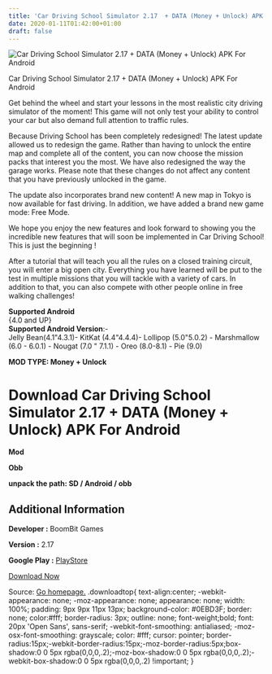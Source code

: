 ```yaml
---
title: 'Car Driving School Simulator 2.17  + DATA (Money + Unlock) APK For Android'
date: 2020-01-11T01:42:00+01:00
draft: false
---
```


![Car Driving School Simulator 2.17  + DATA (Money + Unlock) APK For Android](https://i1.wp.com/apkhome.net/wp-content/uploads/2020/01/Car-Driving-School-Simulator-2.17--DATA-Money-Unlock.png "Car Driving School Simulator 2.17  + DATA (Money + Unlock) APK For Android")

  

Car Driving School Simulator 2.17  + DATA (Money + Unlock) APK For Android

Get behind the wheel and start your lessons in the most realistic city driving simulator of the moment! This game will not only test your ability to control your car but also demand full attention to traffic rules.

Because Driving School has been completely redesigned! The latest update allowed us to redesign the game. Rather than having to unlock the entire map and complete all of the content, you can now choose the mission packs that interest you the most. We have also redesigned the way the garage works. Please note that these changes do not affect any content that you have previously unlocked in the game.

The update also incorporates brand new content! A new map in Tokyo is now available for fast driving. In addition, we have added a brand new game mode: Free Mode.

We hope you enjoy the new features and look forward to showing you the incredible new features that will soon be implemented in Car Driving School! This is just the beginning !

After a tutorial that will teach you all the rules on a closed training circuit, you will enter a big open city. Everything you have learned will be put to the test in multiple missions that you will tackle with a variety of cars. In addition to that, you can also compete with other people online in free walking challenges!

**Supported Android**  
{4.0 and UP}  
**Supported Android Version**:-  
Jelly Bean(4.1"4.3.1)- KitKat (4.4"4.4.4)- Lollipop (5.0"5.0.2) - Marshmallow (6.0 - 6.0.1) - Nougat (7.0 " 7.1.1) - Oreo (8.0-8.1) - Pie (9.0)

**MOD TYPE: Money + Unlock**

Download Car Driving School Simulator 2.17  + DATA (Money + Unlock) APK For Android
=======================================================================================

**Mod**

**Obb**

**unpack the path: SD / Android / obb**

Additional Information
----------------------

**Developer :** BoomBit Games

**Version :** 2.17

**Google Play :** [PlayStore](https://play.google.com/store/apps/details?id=com.boombitgames.DrivingSchoolParking)

  

[Download Now](https://store4app.co/post/car-driving-school-simulator-2-17-od-data-money-unlock-apk-for-android_1578678040)

  
Source: [Go homepage.](https://store4app.co/post/car-driving-school-simulator-2-17-od-data-money-unlock-apk-for-android_1578678040) .downloadtop{ text-align:center; -webkit-appearance: none; -moz-appearance: none; appearance: none; width: 100%; padding: 9px 9px 11px 13px; background-color: #0EBD3F; border: none; color:#fff; border-radius: 3px; outline: none; font-weight;bold; font: 20px 'Open Sans', sans-serif; -webkit-font-smoothing: antialiased; -moz-osx-font-smoothing: grayscale; color: #fff; cursor: pointer; border-radius:15px;-webkit-border-radius:15px;-moz-border-radius:5px;box-shadow:0 0 5px rgba(0,0,0,.2);-moz-box-shadow:0 0 5px rgba(0,0,0,.2);-webkit-box-shadow:0 0 5px rgba(0,0,0,.2) !important; }